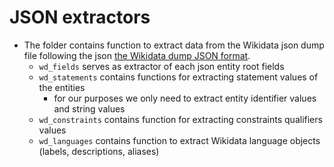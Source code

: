 # JSON extractors

- The folder contains function to extract data from the Wikidata json dump file following the json [the Wikidata dump JSON format](https://doc.wikimedia.org/Wikibase/master/php/docs_topics_json.html).
    - `wd_fields` serves as extractor of each json entity root fields
    - `wd_statements` contains functions for extracting statement values of the entities
        - for our purposes we only need to extract entity identifier values and string values
    - `wd_constraints` contains function for extracting constraints qualifiers values
    - `wd_languages` contains function to extract Wikidata language objects (labels, descriptions, aliases)